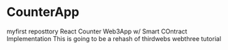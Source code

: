 # CounterApp
myfirst reposttory
React Counter Web3App w/ Smart COntract Implementation 
This is going to be a rehash of thirdwebs webthree tutorial